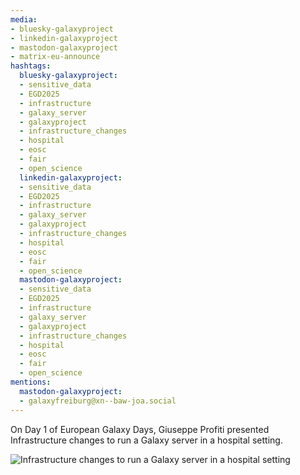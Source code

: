 ```yaml
---
media:
- bluesky-galaxyproject
- linkedin-galaxyproject
- mastodon-galaxyproject
- matrix-eu-announce
hashtags:
  bluesky-galaxyproject:
  - sensitive_data
  - EGD2025
  - infrastructure
  - galaxy_server
  - galaxyproject
  - infrastructure_changes
  - hospital
  - eosc
  - fair
  - open_science
  linkedin-galaxyproject:
  - sensitive_data
  - EGD2025
  - infrastructure
  - galaxy_server
  - galaxyproject
  - infrastructure_changes
  - hospital
  - eosc
  - fair
  - open_science
  mastodon-galaxyproject:
  - sensitive_data
  - EGD2025
  - infrastructure
  - galaxy_server
  - galaxyproject
  - infrastructure_changes
  - hospital
  - eosc
  - fair
  - open_science
mentions:
  mastodon-galaxyproject:
  - galaxyfreiburg@xn--baw-joa.social
---
```


On Day 1 of European Galaxy Days, Giuseppe Profiti presented Infrastructure changes to run a Galaxy server in a hospital setting.

![Infrastructure changes to run a Galaxy server in a hospital setting](https://github.com/user-attachments/assets/97bb3c5e-d696-4189-b06b-2c6c6c95b074)